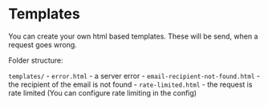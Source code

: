 # Templates

You can create your own html based templates. These will be send, when a request goes wrong.

Folder structure:

`templates/`
    - `error.html` - a server error
    - `email-recipient-not-found.html` - the recipient of the email is not found
    - `rate-limited.html` - the request is rate limited (You can configure rate limiting in the config)